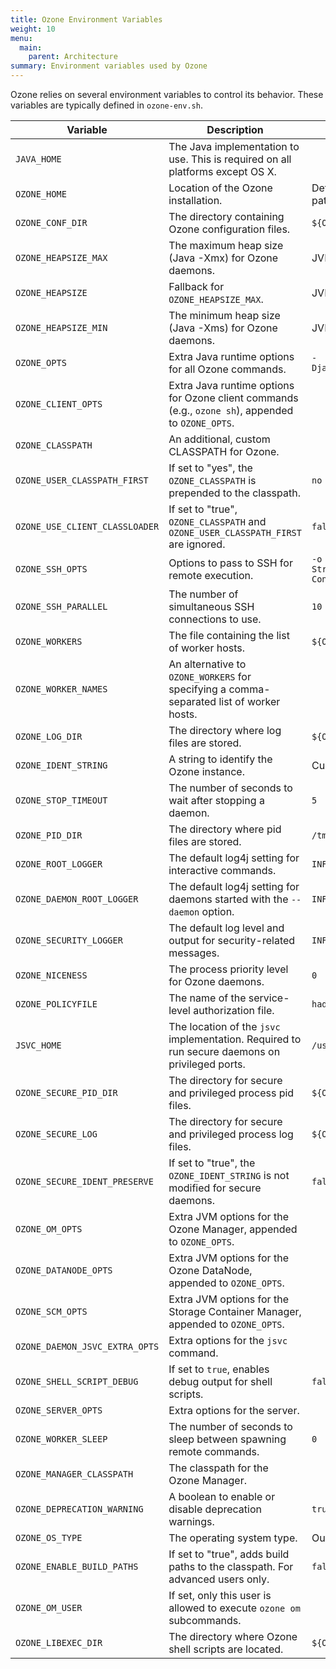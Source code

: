 ```yaml
---
title: Ozone Environment Variables
weight: 10
menu:
  main:
    parent: Architecture
summary: Environment variables used by Ozone
---
```

<!---
  Licensed to the Apache Software Foundation (ASF) under one or more
  contributor license agreements.  See the NOTICE file distributed with
  this work for additional information regarding copyright ownership.
  The ASF licenses this file to You under the Apache License, Version 2.0
  (the "License"); you may not use this file except in compliance with
  the License.  You may obtain a copy of the License at

      http://www.apache.org/licenses/LICENSE-2.0

  Unless required by applicable law or agreed to in writing, software
  distributed under the License is distributed on an "AS IS" BASIS,
  WITHOUT WARRANTIES OR CONDITIONS OF ANY KIND, either express or implied.
  See the License for the specific language governing permissions and
  limitations under the License.
-->

Ozone relies on several environment variables to control its behavior. These variables are typically defined in `ozone-env.sh`.

| Variable | Description                                                                                                                                                                           | Default Value |
| --- |---------------------------------------------------------------------------------------------------------------------------------------------------------------------------------------| --- |
| `JAVA_HOME` | The Java implementation to use. This is required on all platforms except OS X.                                                                                                        | |
| `OZONE_HOME` | Location of the Ozone installation.                                                                                                                                                   | Determined by the execution path. |
| `OZONE_CONF_DIR` | The directory containing Ozone configuration files.                                                                                                                                   | `${OZONE_HOME}/etc/hadoop` |
| `OZONE_HEAPSIZE_MAX` | The maximum heap size (Java -Xmx) for Ozone daemons.                                                                                                                                  | JVM default |
| `OZONE_HEAPSIZE` | Fallback for `OZONE_HEAPSIZE_MAX`.                                                                                                                                                    | JVM default |
| `OZONE_HEAPSIZE_MIN` | The minimum heap size (Java -Xms) for Ozone daemons.                                                                                                                                  | JVM default |
| `OZONE_OPTS` | Extra Java runtime options for all Ozone commands.                                                                                                                                    | `-Djava.net.preferIPv4Stack=true` |
| `OZONE_CLIENT_OPTS` | Extra Java runtime options for Ozone client commands (e.g., `ozone sh`), appended to `OZONE_OPTS`.                                                                  | |
| `OZONE_CLASSPATH` | An additional, custom CLASSPATH for Ozone.                                                                                                                                            | |
| `OZONE_USER_CLASSPATH_FIRST` | If set to "yes", the `OZONE_CLASSPATH` is prepended to the classpath.                                                                                                                 | `no` |
| `OZONE_USE_CLIENT_CLASSLOADER` | If set to "true", `OZONE_CLASSPATH` and `OZONE_USER_CLASSPATH_FIRST` are ignored.                                                                                                     | `false` |
| `OZONE_SSH_OPTS` | Options to pass to SSH for remote execution.                                                                                                                                          | `-o BatchMode=yes -o StrictHostKeyChecking=no -o ConnectTimeout=10s` |
| `OZONE_SSH_PARALLEL` | The number of simultaneous SSH connections to use.                                                                                                                                    | `10` |
| `OZONE_WORKERS` | The file containing the list of worker hosts.                                                                                                                                         | `${OZONE_CONF_DIR}/workers` |
| `OZONE_WORKER_NAMES` | An alternative to `OZONE_WORKERS` for specifying a comma-separated list of worker hosts.                                                                                              | |
| `OZONE_LOG_DIR` | The directory where log files are stored.                                                                                                                                             | `${OZONE_HOME}/logs` |
| `OZONE_IDENT_STRING` | A string to identify the Ozone instance.                                                                                                                                              | Current user |
| `OZONE_STOP_TIMEOUT` | The number of seconds to wait after stopping a daemon.                                                                                                                                | `5` |
| `OZONE_PID_DIR` | The directory where pid files are stored.                                                                                                                                             | `/tmp` |
| `OZONE_ROOT_LOGGER` | The default log4j setting for interactive commands.                                                                                                                                   | `INFO,console` |
| `OZONE_DAEMON_ROOT_LOGGER` | The default log4j setting for daemons started with the `--daemon` option.                                                                                                             | `INFO,RFA` |
| `OZONE_SECURITY_LOGGER` | The default log level and output for security-related messages.                                                                                                                       | `INFO,NullAppender` |
| `OZONE_NICENESS` | The process priority level for Ozone daemons.                                                                                                                                         | `0` |
| `OZONE_POLICYFILE` | The name of the service-level authorization file.                                                                                                                                     | `hadoop-policy.xml` |
| `JSVC_HOME` | The location of the `jsvc` implementation. Required to run secure daemons on privileged ports.                                                                                        | `/usr/bin` |
| `OZONE_SECURE_PID_DIR` | The directory for secure and privileged process pid files.                                                                                                                            | `${OZONE_PID_DIR}` |
| `OZONE_SECURE_LOG` | The directory for secure and privileged process log files.                                                                                                                            | `${OZONE_LOG_DIR}` |
| `OZONE_SECURE_IDENT_PRESERVE` | If set to "true", the `OZONE_IDENT_STRING` is not modified for secure daemons.                                                                                                        | `false` |
| `OZONE_OM_OPTS` | Extra JVM options for the Ozone Manager, appended to `OZONE_OPTS`.                                                                                                                    | |
| `OZONE_DATANODE_OPTS` | Extra JVM options for the Ozone DataNode, appended to `OZONE_OPTS`.                                                                                                                     | |
| `OZONE_SCM_OPTS` | Extra JVM options for the Storage Container Manager, appended to `OZONE_OPTS`.                                                                                                        | |
| `OZONE_DAEMON_JSVC_EXTRA_OPTS` | Extra options for the `jsvc` command.                                                                                                                                                 | |
| `OZONE_SHELL_SCRIPT_DEBUG` | If set to `true`, enables debug output for shell scripts.                                                                                                                             | `false` |
| `OZONE_SERVER_OPTS` | Extra options for the server.                                                                                                                                                         | |
| `OZONE_WORKER_SLEEP` | The number of seconds to sleep between spawning remote commands.                                                                                                                      | `0` |
| `OZONE_MANAGER_CLASSPATH` | The classpath for the Ozone Manager.                                                                                                                                                  | |
| `OZONE_DEPRECATION_WARNING` | A boolean to enable or disable deprecation warnings.                                                                                                                                  | `true` |
| `OZONE_OS_TYPE` | The operating system type.                                                                                                                                                            | Output of `uname -s` |
| `OZONE_ENABLE_BUILD_PATHS` | If set to "true", adds build paths to the classpath. For advanced users only.                                                                                                         | `false` |
| `OZONE_OM_USER` | If set, only this user is allowed to execute `ozone om` subcommands.                                                                                                                  |  |
| `OZONE_LIBEXEC_DIR` | The directory where Ozone shell scripts are located.                                                                                                                                  | `${OZONE_HOME}/libexec` |
